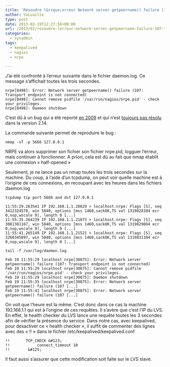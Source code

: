 ```yaml
---
title: 'Résoudre l&rsquo;erreur Network server getpeername() failure (107: Transport endpoint is not connected) pour Nagios NRPE'
author: VaLouille
type: post
date: 2013-02-19T12:27:58+00:00
url: /2013/02/resoudre-lerreur-network-server-getpeername-failure-107-transport-endpoint-is-not-connected-pour-nagios-nrpe/
categories:
  - sysadmin
tags:
  - keepalived
  - nagios
  - nrpe

---
```

J&rsquo;ai été confronté à l&rsquo;erreur suivante dans le fichier daemon.log. Ce message s&rsquo;affichait toutes les trois secondes.

```
nrpe[8498]: Error: Network server getpeername() failure (107: Transport endpoint is not connected)
nrpe[8498]: Cannot remove pidfile '/var/run/nagios/nrpe.pid' - check your privileges.
nrpe[8498]: Daemon shutdown
```

C&rsquo;est dû à un bug qui a été reporté <a href="http://comments.gmane.org/gmane.network.nagios.devel/6774" target="_blank">en 2009</a> et qui n&rsquo;est <a href="https://bugs.launchpad.net/ubuntu/+source/nagios-nrpe/+bug/1126890" target="_blank">toujours pas résolu</a> dans la version 2.14.

La commande suivante permet de reproduire le bug :

```
nmap -sT -p 5666 127.0.0.1
```

NRPE va alors supprimer son fichier son fichier nrpe.pid, logguer l&rsquo;erreur, mais continuer à fonctionner. A priori, cela est dû au fait que nmap établit une connexion « half-opened »

Seulement, je ne lance pas un nmap toutes les trois secondes sur la machine. Du coup, à l&rsquo;aide d&rsquo;un tcpdump, on peut voir quelle machine est à l&rsquo;origine de ces connexions, en recoupant avec les heures dans les fichiers daemon.log

```
tcpdump tcp port 5666 and dst 127.0.0.1
```

```
11:55:29.263541 IP 192.168.1.1.20629 > localhost.nrpe: Flags [S], seq 3412324578, win 5840, options [mss 1460,sackOK,TS val 1319828104 ecr 0,nop,wscale 9], length 0 [...]
11:55:35.264239 IP 192.168.1.1.21073 > localhost.nrpe: Flags [S], seq 3081381167, win 5840, options [mss 1460,sackOK,TS val 1319829604 ecr 0,nop,wscale 9], length 0 [...]
11:55:41.265149 IP 192.168.1.1.21521 > localhost.nrpe: Flags [S], seq 3260345897, win 5840, options [mss 1460,sackOK,TS val 1319831104 ecr 0,nop,wscale 9], length 0 [...]
```

```
tail -f /var/log/daemon.log
```

```
Feb 19 11:55:29 localhost nrpe[30875]: Error: Network server getpeername() failure (107: Transport endpoint is not connected)
Feb 19 11:55:29 localhost nrpe[30875]: Cannot remove pidfile '/var/run/nagios/nrpe.pid' - check your privileges.
Feb 19 11:55:29 localhost nrpe[30875]: Daemon shutdown
Feb 19 11:55:35 localhost nrpe[30875]: Error: Network server getpeername() failure (107 [...]
Feb 19 11:55:41 localhost nrpe[30875]: Error: Network server getpeername() failure (107 [...]
```

On voit que l&rsquo;heure est la même. C&rsquo;est donc dans ce cas la machine 192.168.1.1 qui est à l&rsquo;origine de ces requêtes. Il s&rsquo;avère que c&rsquo;est l&rsquo;IP du LVS. En effet, le health checker du LVS lance une requête toutes les 3 secondes afin de vérifier la présence du service. Dans notre cas, avec keepalived, pour desactiver ce « health checker », il suffit de commenter des lignes avec des « !! » dans le fichier /etc/keepalived/keepalived.conf

```
!!       TCP_CHECK &#123;
!!            connect_timeout 10
!!        &#125;
```

Il faut aussi s&rsquo;assurer que cette modification soit faite sur le LVS slave.
